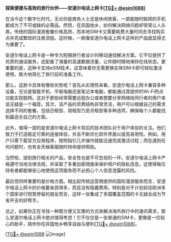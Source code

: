 **探索便捷与高效的旅行伙伴——安道尔电话上网卡[[TG💪+ @esim1088](https://t.me/s/esim1088)]**

在当今这个数字化时代，无论你是商务人士还是休闲旅客，一部能随时联网的手机都成为了不可或缺的必需品。然而，在异国他乡，如何解决网络问题却常常让人头疼。传统的国际漫游套餐价格高昂，而本地SIM卡又需要耗费大量时间去寻找购买点并完成繁琐的注册流程。这时候，一款像安道尔电话上网卡这样的产品就显得尤为重要了。

安道尔电话上网卡是一种专为短期旅行者设计的移动通信解决方案。它不仅提供了优质的通话服务，还配备了海量的高速数据流量，让你随时随地保持在线状态。更重要的是，这种卡支持eSIM技术，这意味着你无需更换实体SIM卡即可轻松激活使用，极大地简化了旅行前的准备工作。

那么，这款卡具体有哪些优势呢？首先从实用性来看，安道尔电话上网卡兼容多种设备，无论是智能手机、平板电脑还是笔记本电脑，都能通过其提供的Wi-Fi热点功能实现联网。这对于那些经常需要远程办公或者想要分享网络给同行者的用户来说无疑是一个福音。其次，该产品的资费结构非常灵活，用户可以根据自己的需求选择不同的套餐，包括日租型、周租型乃至月租型等多种选项，确保每个人都能找到最适合自己的方案。

此外，值得一提的是安道尔电话上网卡背后的技术团队对于用户体验的关注。他们致力于打造稳定可靠的连接体验，并且不断优化软件界面以提高易用性。例如，用户只需下载官方应用程序，按照指引几步操作就能迅速完成激活过程；而在遇到任何问题时，也有全天候客服随时待命提供帮助。

当然啦，提到旅行相关的产品，安全性也是不可忽视的一环。安道尔电话上网卡严格遵守当地法律法规，并采取了多重加密措施来保护用户的隐私信息。这使得每位持有者都能够安心地使用这项服务而不必担心个人信息泄露的风险。

最后但同样重要的是价格方面。相比起传统运营商提供的国际漫游服务而言，安道尔电话上网卡的价格要亲民得多，而且没有隐藏费用。特别是对于计划前往欧洲多个国家进行短暂停留的朋友而言，这样一张集成了多国覆盖范围的卡无疑会成为节省开支的好帮手。

总之，如果你正在寻找一种既方便又实惠的方式来解决海外旅行中的通讯需求，那么安道尔电话上网卡绝对值得考虑！它不仅仅是一张普通的SIM卡，更像是一位贴心的助手，陪伴你在异国他乡畅享自由与便利[[TG💪+ @esim1088](https://t.me/s/esim1088)]。

[[TG💪+ @esim1088](https://t.me/s/esim1088) ![Image](https://i.postimg.cc/4NQfJmqS/Snipaste-2025-05-13-00-14-12.png)]